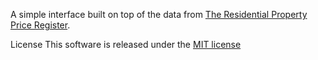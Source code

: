 A simple interface built on top of the data from [The Residential Property Price Register](http://www.propertypriceregister.ie/).

License
This software is released under the [MIT license](http://www.opensource.org/licenses/MIT)


